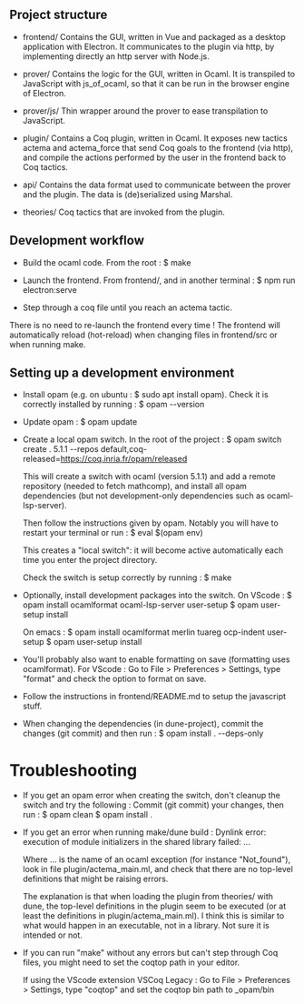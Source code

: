 ## Project structure 

- frontend/
  Contains the GUI, written in Vue and packaged as a desktop application with Electron. 
  It communicates to the plugin via http, by implementing directly an http server with Node.js.

- prover/
  Contains the logic for the GUI, written in Ocaml.
  It is transpiled to JavaScript with js_of_ocaml, so that it can be run in the browser engine of Electron.

- prover/js/
  Thin wrapper around the prover to ease transpilation to JavaScript.

- plugin/ 
  Contains a Coq plugin, written in Ocaml. 
  It exposes new tactics actema and actema_force that send Coq goals to the frontend (via http), and compile the actions performed by the user in the frontend back to Coq tactics.

- api/
  Contains the data format used to communicate between the prover and the plugin. The data is (de)serialized using Marshal.

- theories/
  Coq tactics that are invoked from the plugin.

## Development workflow

- Build the ocaml code. From the root :
  $ make

- Launch the frontend. From frontend/, and in another terminal :
  $ npm run electron:serve

- Step through a coq file until you reach an actema tactic.

There is no need to re-launch the frontend every time ! 
The frontend will automatically reload (hot-reload) when changing files in frontend/src
or when running make.

## Setting up a development environment

- Install opam (e.g. on ubuntu : $ sudo apt install opam).
  Check it is correctly installed by running : $ opam --version

- Update opam : $ opam update

- Create a local opam switch. In the root of the project :
  $ opam switch create . 5.1.1 --repos default,coq-released=https://coq.inria.fr/opam/released

  This will create a switch with ocaml (version 5.1.1) and add a remote repository (needed to fetch mathcomp),
  and install all opam dependencies (but not development-only dependencies such as ocaml-lsp-server).

  Then follow the instructions given by opam. Notably you will have to restart your terminal or run : 
  $ eval $(opam env)

  This creates a "local switch": it will become active automatically each time you enter the project directory.

  Check the switch is setup correctly by running : $ make

- Optionally, install development packages into the switch. 
  On VScode : 
  $ opam install ocamlformat ocaml-lsp-server user-setup
  $ opam user-setup install

  On emacs :
  $ opam install ocamlformat merlin tuareg ocp-indent user-setup 
  $ opam user-setup install

- You'll probably also want to enable formatting on save (formatting uses ocamlformat).
  For VScode : 
  Go to File > Preferences > Settings, type "format" and check the option to format on save.

- Follow the instructions in frontend/README.md to setup the javascript stuff.

- When changing the dependencies (in dune-project), commit the changes (git commit) and then run :
  $ opam install . --deps-only


# Troubleshooting 

- If you get an opam error when creating the switch, don't cleanup the switch and try the following :
  Commit (git commit) your changes, then run :
  $ opam clean
  $ opam install .

- If you get an error when running make/dune build :
    Dynlink error: execution of module initializers in the shared library failed: ...

  Where ... is the name of an ocaml exception (for instance "Not_found"),
  look in file plugin/actema_main.ml, and check that there are no top-level definitions that 
  might be raising errors. 

  The explanation is that when loading the plugin from theories/ with dune, the top-level definitions in 
  the plugin seem to be executed (or at least the definitions in plugin/actema_main.ml). 
  I think this is similar to what would happen in an executable, not in a library. Not sure it is intended or not.

- If you can run "make" without any errors but can't step through Coq files, 
  you might need to set the coqtop path in your editor. 

  If using the VScode extension VSCoq Legacy :
  Go to File > Preferences > Settings, type "coqtop" and set the coqtop bin path to _opam/bin
